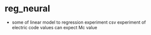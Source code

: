 # reg_neural

* some of linear model to regression experiment csv
experiment of electric code values can expect Mc value
